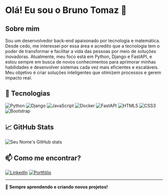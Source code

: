 # Olá! Eu sou o Bruno Tomaz 👋

##  Sobre mim
Sou um desenvolvedor back-end apaixonado por tecnologia e matemática. Desde cedo, me interessei por essa área e acredito que a tecnologia tem o poder de transformar e facilitar a vida das pessoas por meio de soluções inovadoras.
Atualmente, meu foco está em Python, Django e FastAPI, e estou sempre em busca de novos conhecimentos para aprimorar minhas habilidades e desenvolver sistemas cada vez mais eficientes e escaláveis. Meu objetivo é criar soluções inteligentes que otimizem processos e gerem impacto real.

## 🚀 Tecnologias  
![Python](https://img.shields.io/badge/Python-3776AB?style=for-the-badge&logo=python&logoColor=white)
![Django](https://img.shields.io/badge/Django-092E20?style=for-the-badge&logo=django&logoColor=white)
![JavaScript](https://img.shields.io/badge/JavaScript-F7DF1E?style=for-the-badge&logo=javascript&logoColor=black)
![Docker](https://img.shields.io/badge/Docker-2496ED?style=for-the-badge&logo=docker&logoColor=white)
![FastAPI](https://img.shields.io/badge/FastAPI-009688?style=for-the-badge&logo=fastapi&logoColor=white)
![HTML5](https://img.shields.io/badge/HTML5-E34F26?style=for-the-badge&logo=html5&logoColor=white)
![CSS3](https://img.shields.io/badge/CSS3-1572B6?style=for-the-badge&logo=css3&logoColor=white)
![Bootstrap](https://img.shields.io/badge/Bootstrap-7952B3?style=for-the-badge&logo=bootstrap&logoColor=white)


## 📈 GitHub Stats  
![Seu Nome's GitHub stats](https://github-readme-stats.vercel.app/api?username=seu-usuario&show_icons=true&theme=dark)

## 📫 Como me encontrar?  
[![LinkedIn](https://img.shields.io/badge/LinkedIn-0A66C2?style=for-the-badge&logo=linkedin&logoColor=white)](https://www.linkedin.com/in/seu-usuario/)
[![Portfólio](https://img.shields.io/badge/Portfólio-000?style=for-the-badge&logo=website&logoColor=white)](https://seu-site.com)

---
🚀 **Sempre aprendendo e criando novos projetos!**  
